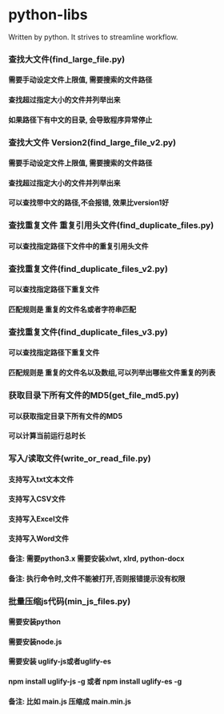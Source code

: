 # python-libs
Written by python. It strives to streamline workflow.

### 查找大文件(find_large_file.py)
#### 需要手动设定文件上限值, 需要搜索的文件路径
#### 查找超过指定大小的文件并列举出来
#### 如果路径下有中文的目录, 会导致程序异常停止

### 查找大文件 Version2(find_large_file_v2.py)
#### 需要手动设定文件上限值, 需要搜索的文件路径
#### 查找超过指定大小的文件并列举出来
#### 可以查找带中文的路径,不会报错, 效果比version1好

### 查找重复文件 重复引用头文件(find_duplicate_files.py)
#### 可以查找指定路径下文件中的重复引用头文件

### 查找重复文件(find_duplicate_files_v2.py)
#### 可以查找指定路径下重复文件
#### 匹配规则是 重复的文件名或者字符串匹配

### 查找重复文件(find_duplicate_files_v3.py)
#### 可以查找指定路径下重复文件
#### 匹配规则是 重复的文件名以及数组,可以列举出哪些文件重复的列表

### 获取目录下所有文件的MD5(get_file_md5.py)
#### 可以获取指定目录下所有文件的MD5
#### 可以计算当前运行总时长

### 写入/读取文件(write_or_read_file.py)
#### 支持写入txt文本文件
#### 支持写入CSV文件
#### 支持写入Excel文件
#### 支持写入Word文件
#### 备注: 需要python3.x 需要安装xlwt, xlrd, python-docx
#### 备注: 执行命令时,文件不能被打开,否则报错提示没有权限

### 批量压缩js代码(min_js_files.py)
#### 需要安装python
#### 需要安装node.js
#### 需要安装 uglify-js或者uglify-es
#### npm install uglify-js -g 或者 npm install uglify-es -g
#### 备注: 比如 main.js 压缩成 main.min.js